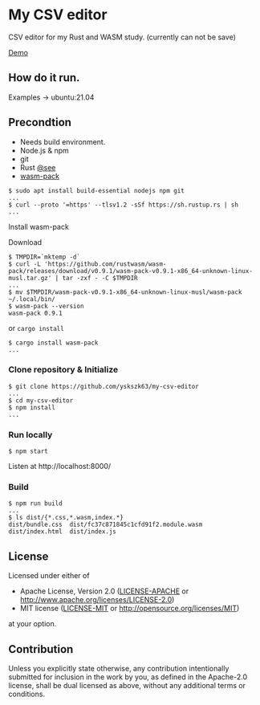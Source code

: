# My CSV editor

CSV editor for my Rust and WASM study.
(currently can not be save)

[Demo](https://yskszk63.github.io/my-csv-editor/)

## How do it run.

Examples -> ubuntu:21.04

## Precondtion

- Needs build environment.
- Node.js & npm
- git
- Rust [@see](https://rustup.rs/)
- [wasm-pack](https://github.com/rustwasm/wasm-pack)

```
$ sudo apt install build-essential nodejs npm git
...
$ curl --proto '=https' --tlsv1.2 -sSf https://sh.rustup.rs | sh
...
```

Install wasm-pack

Download
```
$ TMPDIR=`mktemp -d`
$ curl -L 'https://github.com/rustwasm/wasm-pack/releases/download/v0.9.1/wasm-pack-v0.9.1-x86_64-unknown-linux-musl.tar.gz' | tar -zxf - -C $TMPDIR
...
$ mv $TMPDIR/wasm-pack-v0.9.1-x86_64-unknown-linux-musl/wasm-pack ~/.local/bin/
$ wasm-pack --version
wasm-pack 0.9.1
```

or `cargo install`
```
$ cargo install wasm-pack
...
```

### Clone repository & Initialize

```
$ git clone https://github.com/yskszk63/my-csv-editor
...
$ cd my-csv-editor
$ npm install
...
```

### Run locally

```
$ npm start
```

Listen at http://localhost:8000/

### Build

```
$ npm run build
...
$ ls dist/{*.css,*.wasm,index.*}
dist/bundle.css  dist/fc37c871845c1cfd91f2.module.wasm  dist/index.html  dist/index.js
```

## License

Licensed under either of

 * Apache License, Version 2.0
   ([LICENSE-APACHE](LICENSE-APACHE) or http://www.apache.org/licenses/LICENSE-2.0)
 * MIT license
   ([LICENSE-MIT](LICENSE-MIT) or http://opensource.org/licenses/MIT)

at your option.

## Contribution

Unless you explicitly state otherwise, any contribution intentionally submitted
for inclusion in the work by you, as defined in the Apache-2.0 license, shall be
dual licensed as above, without any additional terms or conditions.
